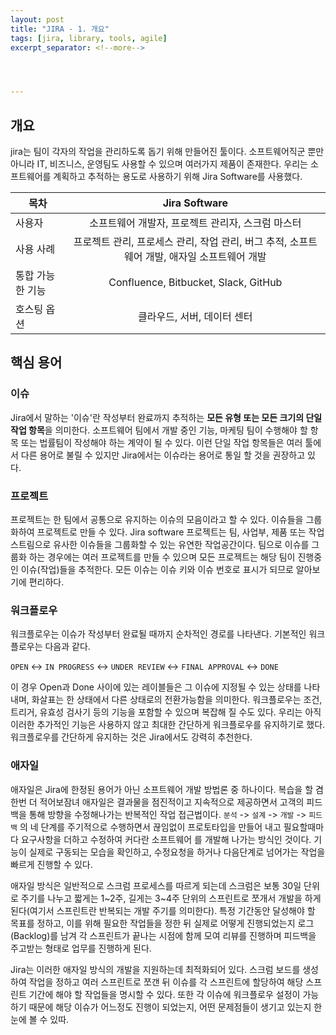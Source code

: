 ```yaml
---
layout: post
title: "JIRA - 1. 개요"
tags: [jira, library, tools, agile]
excerpt_separator: <!--more-->




---
```


## 개요

jira는 팀이 각자의 작업을 관리하도록 돕기 위해 만들어진 툴이다. 소프트웨어직군 뿐만 아니라 IT, 비즈니스, 운영팀도 사용할 수 있으며 여러가지 제품이 존재한다. 우리는 소프트웨어를 계획하고 추적하는 용도로 사용하기 위해 Jira Software를 사용했다. 

 <!--more-->

| 목차             |                        Jira Software                         |
| ---------------- | :----------------------------------------------------------: |
| 사용자           |      소프트웨어 개발자, 프로젝트 관리자, 스크럼 마스터       |
| 사용 사례        | 프로젝트 관리, 프로세스 관리, 작업 관리, 버그 추적, 소프트웨어 개발, 애자일 소프트웨어 개발 |
| 통합 가능한 기능 |             Confluence, Bitbucket, Slack, GitHub             |
| 호스팅 옵션      |                 클라우드, 서버, 데이터 센터                  |



## 핵심 용어

### 이슈

Jira에서 말하는 '이슈'란 작성부터 완료까지 추적하는 **모든 유형 또는 모든 크기의 단일 작업 항목**을 의미한다. 소프트웨어 팀에서 개발 중인 기능, 마케팅 팀이 수행해야 할 항목 또는 법률팀이 작성해야 하는 계약이 될 수 있다. 이런 단일 작업 항목들은 여러 툴에서 다른 용어로 불릴 수 있지만 Jira에서는 이슈라는 용어로 통일 할 것을 권장하고 있다.

### 프로젝트

프로젝트는 한 팀에서 공통으로 유지하는 이슈의 모음이라고 할 수 있다. 이슈들을 그룹화하여 프로젝트로 만들 수 있다. Jira software 프로젝트는 팀, 사업부, 제품 또는 작업스트림으로 유사한 이슈들을 그룹화할 수 있는 유연한 작업공간이다. 팀으로 이슈를 그룹화 하는 경우에는 여러 프로젝트를 만들 수 있으며 모든 프로젝트는 해당 팀이 진행중인 이슈(작업)들을 추적한다. 모든 이슈는 이슈 키와 이슈 번호로 표시가 되므로 알아보기에 편리하다.

### 워크플로우

워크플로우는 이슈가 작성부터 완료될 때까지 순차적인 경로를 나타낸다. 기본적인 워크플로우는 다음과 같다.

`OPEN` <-> `IN PROGRESS` <-> `UNDER REVIEW` <-> `FINAL APPROVAL` <-> `DONE`

이 경우 Open과 Done 사이에 있는 레이블들은 그 이슈에 지정될 수 있는 상태를 나타내며, 화살표는 한 상태에서 다른 상태로의 전환가능함을 의미한다. 워크플로우는 조건, 트리거, 유효성 검사기 등의 기능을 포함할 수 있으며 복잡해 질 수도 있다. 우리는 아직 이러한 추가적인 기능은 사용하지 않고 최대한 간단하게 워크플로우를 유지하기로 했다. 워크플로우를 간단하게 유지하는 것은 Jira에서도 강력히 추천한다.

### 애자일

애자일은 Jira에 한정된 용어가 아닌 소프트웨어 개발 방법론 중 하나이다. 복습을 할 겸 한번 더 적어보잠녀 애자일은 결과물을 점진적이고 지속적으로 제공하면서 고객의 피드백을 통해 방향을 수정해나가는 반복적인 작업 접근법이다. `분석` -> `설계` -> `개발` -> `피드백` 의 네 단계를 주기적으로 수행하면서 끊임없이 프로토타입을 만들어 내고 필요할때마다 요구사항을 더하고 수정하여 커다란 소프트웨어 를 개발해 나가는 방식인 것이다. 기능이 실제로 구동되는 모습을 확인하고, 수정요청을 하거나 다음단계로 넘어가는 작업을 빠르게 진행할 수 있다. 

애자일 방식은 일반적으로 스크럼 프로세스를 따르게 되는데 스크럼은 보통 30일 단위로 주기를 나누고 짧게는 1~2주, 길게는 3~4주 단위의 스프린트로 쪼개서 개발을 하게 된다(여기서 스프린트란 반복되는 개발 주기를 의미한다). 특정 기간동안 달성해야 할 목표를 정하고, 이를 위해 필요한 작업들을 정한 뒤 실제로 어떻게 진행되었는지 로그(Backlog)를 남겨 각 스프린트가 끝나는 시점에 함께 모여 리뷰를 진행하며 피드백을 주고받는 형태로 업무를 진행하게 된다.

Jira는 이러한 애자일 방식의 개발을 지원하는데 최적화되어 있다. 스크럼 보드를 생성하여 작업을 정하고 여러 스프린트로 쪼갠 뒤 이슈를  각 스프린트에 할당하여 해당 스프린트 기간에 해야 할 작업들을 명시할 수 있다. 또한 각 이슈에 워크플로우 설정이 가능하기 때문에 해당 이슈가 어느정도 진행이 되었는지, 어떤 문제점들이 생기고 있는지 한눈에 볼 수 있따.

